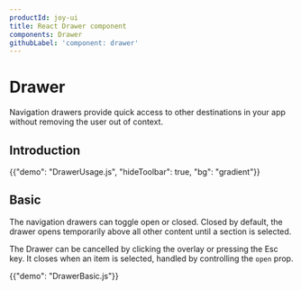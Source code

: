 ```yaml
---
productId: joy-ui
title: React Drawer component
components: Drawer
githubLabel: 'component: drawer'
---
```


# Drawer

<p class="description">Navigation drawers provide quick access to other destinations in your app without removing the user out of context.</p>

## Introduction

{{"demo": "DrawerUsage.js", "hideToolbar": true, "bg": "gradient"}}

## Basic

The navigation drawers can toggle open or closed. Closed by default, the drawer opens temporarily above all other content until a section is selected.

The Drawer can be cancelled by clicking the overlay or pressing the Esc key.
It closes when an item is selected, handled by controlling the `open` prop.

{{"demo": "DrawerBasic.js"}}
